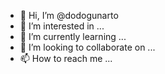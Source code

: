 - 👋 Hi, I’m @dodogunarto
- 👀 I’m interested in ...
- 🌱 I’m currently learning ...
- 💞️ I’m looking to collaborate on ...
- 📫 How to reach me ...

<!---
dodogunarto/dodogunarto is a ✨ special ✨ repository because its `README.md` (this file) appears on your GitHub profile.
You can click the Preview link to take a look at your changes.
--->
